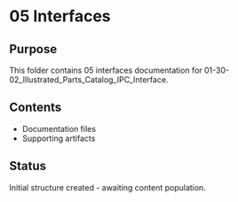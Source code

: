 # 05 Interfaces

## Purpose
This folder contains 05 interfaces documentation for 01-30-02_Illustrated_Parts_Catalog_IPC_Interface.

## Contents
- Documentation files
- Supporting artifacts

## Status
Initial structure created - awaiting content population.
